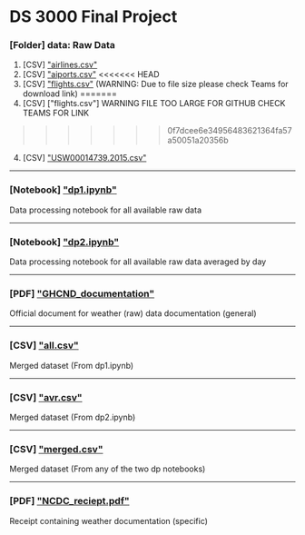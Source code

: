 # DS 3000 Final Project
### [Folder] data: Raw Data
1. [CSV] ["airlines.csv"](data/airlines.csv)
2. [CSV] ["aiports.csv"](data/airports.csv)
<<<<<<< HEAD
3. [CSV] ["flights.csv"]() (WARNING: Due to file size please check Teams for download link)
=======
3. [CSV] ["flights.csv"] WARNING FILE TOO LARGE FOR GITHUB CHECK TEAMS FOR LINK
>>>>>>> 0f7dcee6e34956483621364fa57a50051a20356b
4. [CSV] ["USW00014739.2015.csv"](data/USW00014739.2015.csv)
___
### [Notebook] ["dp1.ipynb"](dp1.ipynb)
Data processing notebook for all available raw data
___
### [Notebook] ["dp2.ipynb"](dp2.ipynb)
Data processing notebook for all available raw data averaged by day
___
### [PDF] ["GHCND_documentation"](GHCND_documentation.pdf) 
Official document for weather (raw) data documentation (general)
___
### [CSV] ["all.csv"](all.csv)
Merged dataset (From dp1.ipynb)
___
### [CSV] ["avr.csv"](acr.csv)
Merged dataset (From dp2.ipynb)
___
### [CSV] ["merged.csv"](merged.csv)
Merged dataset (From any of the two dp notebooks)
___
### [PDF] ["NCDC_reciept.pdf"](NCDC_reciept.pdf)
Receipt containing weather documentation (specific)
